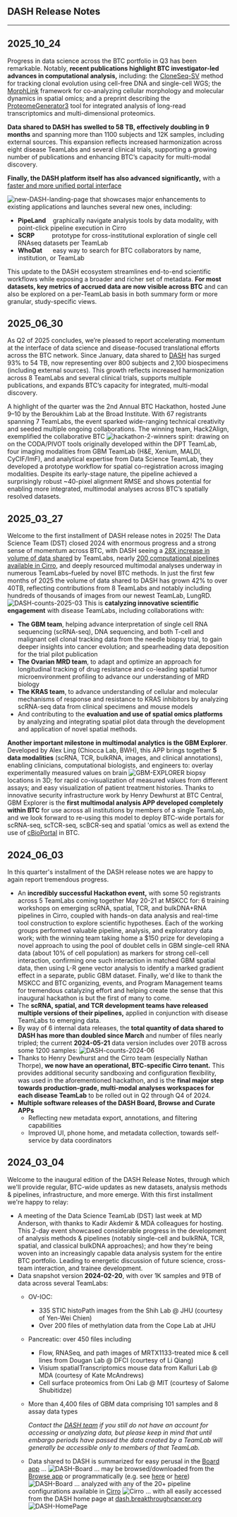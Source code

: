 
<style>
   .navbar { display: none; }
   .bs-sidebar
</style>

## DASH Release Notes
<hr>

## **2025_10_24**

Progress in data science across the BTC portfolio in Q3 has been remarkable.  Notably, **recent publications
highlight BTC investigator-led advances in computational analysis,** including:
the [CloneSeq-SV](https://doi.org/10.1038/s41586-025-09580-0) method for tracking clonal evolution using cell-free DNA and single-cell WGS;
the [MorphLink](https://doi.org/10.1038/s41467-025-61142-0) framework for co-analyzing cellular morphology and molecular dynamics in spatial omics;
and a preprint describing the [ProteomeGenerator3](https://doi.org/10.1101/2025.08.23.671943) tool for integrated analysis of long-read transcriptomics and multi-dimensional proteomics.

**Data shared to DASH has swelled to 58 TB, effectively doubling in 9 months** and spanning more than 1100 subjects and 12K samples, including external sources.  This expansion reflects increased harmonization across eight disease TeamLabs and several clinical trials, supporting a growing number of publications and enhancing BTC’s capacity for multi-modal discovery.

**Finally, the DASH platform itself has also advanced significantly,** with a [faster and more unified portal interface](https://dash.breakthroughcancer.org)

![new-DASH-landing-page](img/DASH2.png)
that showcases major enhancements to existing applications and launches several new ones, including:

- **PipeLand** &nbsp;&nbsp; graphically navigate analysis tools by data modality, with point-click pipeline execution in Cirro
- **SCRP**  &nbsp;&nbsp;&nbsp;&nbsp;&nbsp;&nbsp;&nbsp;&nbsp; prototype for cross-institutional exploration of single cell RNAseq datasets per TeamLab
- **WhoDat** &nbsp;&nbsp;&nbsp;&nbsp; easy way to search for BTC collaborators by name, institution, or TeamLab

This update to the DASH ecosystem streamlines end-to-end scientific workflows while exposing a broader and richer set of metadata. **For most datasets, key metrics of accrued data are now visible across BTC** and can also be explored on a per-TeamLab basis in both summary form or more granular, study-specific views.

## **2025_06_30**
As Q2 of 2025 concludes, we’re pleased to report accelerating momentum at the interface of data science and disease-focused translational efforts across the BTC network. Since January, data shared to [DASH](https://dash.breakthroughcancer.org)
has surged 93% to 54 TB, now representing over 800 subjects and 2,100 biospecimens (including external sources).  This growth reflects increased harmonization across 8 TeamLabs and several clinical trials, supports multiple publications, and expands BTC’s capacity for integrated, multi-modal discovery.

A highlight of the quarter was the 2nd Annual BTC Hackathon, hosted June 9–10 by the Beroukhim Lab at the Broad Institute. With 67 registrants spanning 7 TeamLabs, the event sparked wide-ranging technical creativity and seeded multiple ongoing collaborations. The winning team, Hack2Align, exemplified the collaborative BTC 
![hackathon-2-winners](img/hackathon-2-winners.png)
spirit: drawing on
on the CODA/PIVOT tools originally developed within the DPT TeamLab, four imaging modalities from GBM TeamLab (H&E, Xenium, MALDI, CyCIF/ImF), and analytical expertise from Data Science TeamLab, they developed a prototype workflow for spatial co-registration across imaging modalities. Despite its early-stage nature, the pipeline achieved a surprisingly robust ~40-pixel alignment RMSE and shows potential for enabling more integrated, multimodal analyses across BTC’s spatially resolved datasets.

## **2025_03_27**
Welcome to the first installment of DASH release notes in 2025! The Data Science
Team (DST) closed 2024 with enormous progress and a strong sense of momentum across
BTC, with DASH seeing a
<a href="https://board.breakthroughcancer.org" rel="noopener noreferrer" target="_blank">28X increase in volume of data shared</a>
by TeamLabs, nearly
<a href="https://breakthroughcancer.cirro.bio" rel="noopener noreferrer" target="_blank">200 computational pipelines available in Cirro</a>,
and deeply resourced multimodal analyses underway in numerous TeamLabs&ndash;fueled by novel BTC methods.  In just the first few months
of 2025 the volume of data shared to DASH has grown 42% to over 40TB, reflecting contributions from 8 TeamLabs and notably 
including hundreds of thousands of images from our newest TeamLab, LungRD.
![DASH-counts-2025-03](img/dash-counts-2025-03-26.png) This is **catalyzing innovative scientific engagement** with disease TeamLabs, including collaborations with:

- **The GBM team**, helping advance interpretation of single cell RNA sequencing (scRNA-seq), DNA sequencing, and both T-cell and malignant cell clonal tracking data from the needle biopsy trial, to gain deeper insights into cancer evolution; and spearheading data deposition for the trial pilot publication
- **The Ovarian MRD team**, to adapt and optimize an approach for longitudinal tracking of drug resistance and co-leading spatial tumor microenvironment profiling to advance our understanding of MRD biology
- **The KRAS team**, to advance understanding of cellular and molecular mechanisms of response and resistance to KRAS inhibitors by analyzing scRNA-seq data from clinical specimens and mouse models
- And contributing to the **evaluation and use of spatial omics platforms** by analyzing and integrating spatial pilot data through the development and application of novel spatial methods.

**Another important milestone in multimodal analytics is the GBM Explorer**. Developed by Alex Ling (Chiocca Lab, BWH), this APP brings together **5 data modalities** (scRNA, TCR, bulkRNA, images, and clinical annotations), enabling clinicians, computational biologists, and engineers to: overlay experimentally measured values on brain 
![GBM-EXPLORER](../img/gbm-explorer.png)
biopsy locations in 3D; for rapid co-visualization of measured values from different assays; and easy visualization of patient treatment histories.  Thanks to innovative security infrastructure work by Henry Dewhurst at BTC Central, GBM Explorer is the **first multimodal analysis APP developed completely within BTC** for use across all institutions by members of a single TeamLab, and we look forward to re-using this model to deploy BTC-wide portals for scRNA-seq, scTCR-seq, scBCR-seq and spatial 'omics as well as extend the use of [cBioPortal](https://www.cbioportal.org) in BTC.

## **2024_06_03**

In this quarter's installment of the DASH release notes we are happy to again report tremendous progress.

- An **incredibly successful Hackathon event,** with some 50 registrants across 5 TeamLabs coming together
May 20-21 at MSKCC for: 6 training workshops on emerging scRNA, spatial, TCR, and bulkDNA+RNA pipelines
in Cirro, coupled with hands-on data analysis and real-time tool construction to explore scientific hypotheses.
Each of the working groups performed valuable pipeline, analysis, and exploratory data work; with the winning team
taking home a $150 prize for developing a novel approach to using the pool of doublet cells in GBM single-cell
RNA data (about 10% of cell population) as markers for strong cell-cell interaction, confirming one such 
interaction in matched GBM spatial data, then using L-R gene vector analysis to identify a marked 
gradient effect in a separate, public GBM dataset.  Finally, we'd like to thank the MSKCC and BTC organizing,
events, and Program Management teams for tremendous catalyzing effort and helping create the sense that this
inaugural hackathon is but the first of many to come.
- The **scRNA, spatial, and TCR development teams have released multiple versions of their pipelines,** applied 
in conjunction with disease TeamLabs to emerging data.
- By way of 6 internal data releases, the **total quantity of data shared to DASH has more than
doubled since March** and number of files nearly tripled; the current **2024-05-21** data version
includes over 20TB across some 1200 samples:
![DASH-counts-2024-06](img/dash-counts-2024-06-03.png)
- Thanks to Henry Dewhurst and the Cirro team (especially Nathan Thorpe), **we now have an operational, BTC-specific
Cirro tenant.** This provides additional security sandboxing and configuration flexibility, was used in the 
aforementioned hackathon, and is the **final major step towards production-grade, multi-modal analyses workspaces
for each disease TeamLab** to be rolled out in Q2 through Q4 of 2024.
- **Multiple software releases of the DASH Board, Browse and Curate APPs**
    - Reflecting new metadata export, annotations, and filtering capabilities
	- Improved UI, phone home, and metadata collection, towards self-service by data coordinators


## **2024_03_04**

Welcome to the inaugural edition of the DASH Release Notes, through which we'll provide regular, BTC-wide updates as new datasets, analysis methods & pipelines, infrastructure, and more emerge.  With this first installment we're happy to relay:

- A meeting of the Data Science TeamLab (DST) last week at MD Anderson, with thanks to Kadir Akdemir & MDA colleagues for hosting.  This 2-day event showcased considerable progress in the development of analysis methods & pipelines (notably single-cell and bulkRNA, TCR, spatial, and classical bulkDNA approaches); and how they're being woven into an increasingly capable data analysis system for the entire BTC portfolio.  Leading to energetic discussion of future science, cross-team interaction, and trainee development.
- Data snapshot version **2024-02-20**, with over 1K samples and 9TB of data across several TeamLabs:
    - OV-IOC:
        - 335 STIC histoPath images from the Shih Lab @ JHU (courtesy of Yen-Wei Chien)
        - Over 200 files of methylation data from the Cope Lab at JHU
    - Pancreatic: over 450 files including
        - Flow, RNASeq, and path images of MRTX1133-treated mice & cell lines from Dougan Lab @ DFCI (courtesy of Li Qiang)
        - Visium spatialTranscriptomics mouse data from Kalluri Lab @ MDA (courtesy of Kate McAndrews)
        - Cell surface proteomics from Oni Lab @ MIT (courtesy of Salome Shubitidze)
    - More than 4,400 files of GBM data comprising 101 samples and 8 assay data types

        _Contact the [DASH team](mailto:dash@breakthroughcancer.org) if you still do not have an account for accessing or analyzing data, but please keep in mind that until embargo periods have passed the data created by a TeamLab will generally be accessible only to members of that TeamLab._

    - Data shared to DASH is summarized for easy perusal in the
	[Board app](https://board.breakthroughcancer.org) ...
![DASH-Board](img/dash-board.png)
    ... may be browsed/downloaded from the [Browse app](https://data.breakthroughcancer.org) or
	programmatically (e.g. see
	<a href="https://cloud.google.com/sdk/gcloud/reference/storage">here</a> or
	<a href="https://cloud.google.com/storage/docs/gsutil">here</a>)
    ![DASH-Board](img/dash-browse.png)
    ... analyzed with any of the 20+ pipeline configurations available in [Cirro](https://cirro.bio)
    ![Cirro](img/cirro-aims.png)
    ... with all easily accessed from the DASH home page at
    [dash.breakthroughcancer.org](https://dash.breakthroughcancer.org)
    ![DASH-HomePage](img/dash-home.png)
